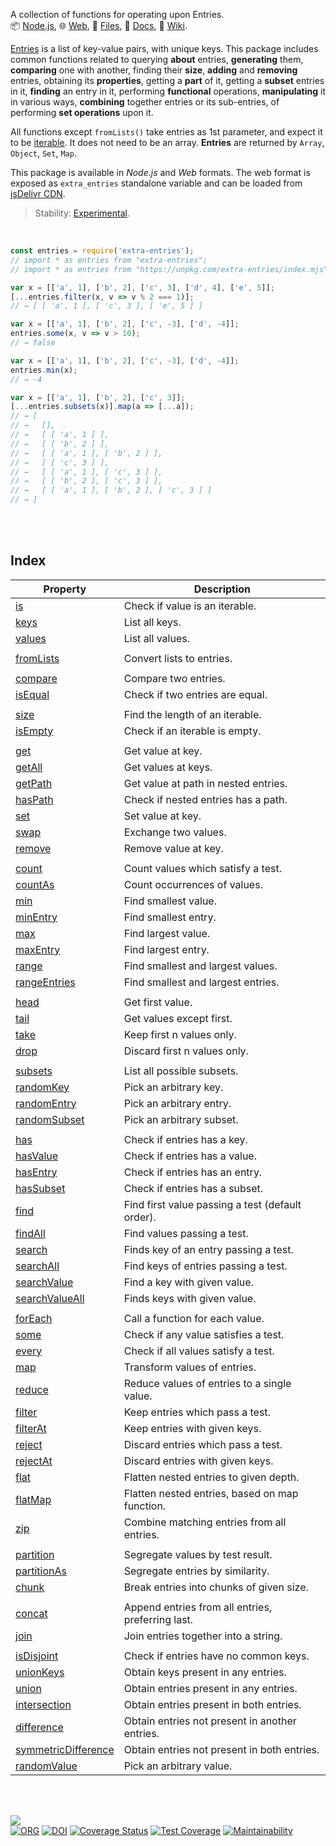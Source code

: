 A collection of functions for operating upon Entries.<br>
📦 [Node.js](https://www.npmjs.com/package/extra-entries),
🌐 [Web](https://www.npmjs.com/package/extra-entries.web),
📜 [Files](https://unpkg.com/extra-entries/),
📰 [Docs](https://nodef.github.io/extra-entries/),
📘 [Wiki](https://github.com/nodef/extra-entries/wiki/).

[Entries] is a list of key-value pairs, with unique keys. This package
includes common functions related to querying **about** entries, **generating**
them, **comparing** one with another, finding their **size**, **adding** and
**removing** entries, obtaining its **properties**, getting a **part** of it,
getting a **subset** entries in it, **finding** an entry in it, performing
**functional** operations, **manipulating** it in various ways, **combining**
together entries or its sub-entries, of performing **set operations** upon it.

All functions except `fromLists()` take entries as 1st parameter, and expect it
to be [iterable]. It does not need to be an array. **Entries** are returned
by `Array`, `Object`, `Set`, `Map`.

This package is available in *Node.js* and *Web* formats. The web format
is exposed as `extra_entries` standalone variable and can be loaded from
[jsDelivr CDN].

> Stability: [Experimental](https://www.youtube.com/watch?v=L1j93RnIxEo).

[Entries]: https://github.com/nodef/extra-entries/wiki/Entries
[iterable]: https://developer.mozilla.org/en-US/docs/Web/JavaScript/Reference/Iteration_protocols
[jsDelivr CDN]: https://cdn.jsdelivr.net/npm/extra-iterable.web/index.js

<br>

```javascript
const entries = require('extra-entries');
// import * as entries from "extra-entries";
// import * as entries from "https://unpkg.com/extra-entries/index.mjs"; (deno)

var x = [['a', 1], ['b', 2], ['c', 3], ['d', 4], ['e', 5]];
[...entries.filter(x, v => v % 2 === 1)];
// → [ [ 'a', 1 ], [ 'c', 3 ], [ 'e', 5 ] ]

var x = [['a', 1], ['b', 2], ['c', -3], ['d', -4]];
entries.some(x, v => v > 10);
// → false

var x = [['a', 1], ['b', 2], ['c', -3], ['d', -4]];
entries.min(x);
// → -4

var x = [['a', 1], ['b', 2], ['c', 3]];
[...entries.subsets(x)].map(a => [...a]);
// → [
// →   [],
// →   [ [ 'a', 1 ] ],
// →   [ [ 'b', 2 ] ],
// →   [ [ 'a', 1 ], [ 'b', 2 ] ],
// →   [ [ 'c', 3 ] ],
// →   [ [ 'a', 1 ], [ 'c', 3 ] ],
// →   [ [ 'b', 2 ], [ 'c', 3 ] ],
// →   [ [ 'a', 1 ], [ 'b', 2 ], [ 'c', 3 ] ]
// → ]
```

<br>
<br>


## Index


| Property | Description |
|  ----  |  ----  |
| [is] | Check if value is an iterable. |
| [keys] | List all keys. |
| [values] | List all values. |
|  |  |
| [fromLists] | Convert lists to entries. |
|  |  |
| [compare] | Compare two entries. |
| [isEqual] | Check if two entries are equal. |
|  |  |
| [size] | Find the length of an iterable. |
| [isEmpty] | Check if an iterable is empty. |
|  |  |
| [get] | Get value at key. |
| [getAll] | Get values at keys. |
| [getPath] | Get value at path in nested entries. |
| [hasPath] | Check if nested entries has a path. |
| [set] | Set value at key. |
| [swap] | Exchange two values. |
| [remove] | Remove value at key. |
|  |  |
| [count] | Count values which satisfy a test. |
| [countAs] | Count occurrences of values. |
| [min] | Find smallest value. |
| [minEntry] | Find smallest entry. |
| [max] | Find largest value. |
| [maxEntry] | Find largest entry. |
| [range] | Find smallest and largest values. |
| [rangeEntries] | Find smallest and largest entries. |
|  |  |
| [head] | Get first value. |
| [tail] | Get values except first. |
| [take] | Keep first n values only. |
| [drop] | Discard first n values only. |
|  |  |
| [subsets] | List all possible subsets. |
| [randomKey] | Pick an arbitrary key. |
| [randomEntry] | Pick an arbitrary entry. |
| [randomSubset] | Pick an arbitrary subset. |
|  |  |
| [has] | Check if entries has a key. |
| [hasValue] | Check if entries has a value. |
| [hasEntry] | Check if entries has an entry. |
| [hasSubset] | Check if entries has a subset. |
| [find] | Find first value passing a test (default order). |
| [findAll] | Find values passing a test. |
| [search] | Finds key of an entry passing a test. |
| [searchAll] | Find keys of entries passing a test. |
| [searchValue] | Find a key with given value. |
| [searchValueAll] | Finds keys with given value. |
|  |  |
| [forEach] | Call a function for each value. |
| [some] | Check if any value satisfies a test. |
| [every] | Check if all values satisfy a test. |
| [map] | Transform values of entries. |
| [reduce] | Reduce values of entries to a single value. |
| [filter] | Keep entries which pass a test. |
| [filterAt] | Keep entries with given keys. |
| [reject] | Discard entries which pass a test. |
| [rejectAt] | Discard entries with given keys. |
| [flat] | Flatten nested entries to given depth. |
| [flatMap] | Flatten nested entries, based on map function. |
| [zip] | Combine matching entries from all entries. |
|  |  |
| [partition] | Segregate values by test result. |
| [partitionAs] | Segregate entries by similarity. |
| [chunk] | Break entries into chunks of given size. |
|  |  |
| [concat] | Append entries from all entries, preferring last. |
| [join] | Join entries together into a string. |
|  |  |
| [isDisjoint] | Check if entries have no common keys. |
| [unionKeys] | Obtain keys present in any entries. |
| [union] | Obtain entries present in any entries. |
| [intersection] | Obtain entries present in both entries. |
| [difference] | Obtain entries not present in another entries. |
| [symmetricDifference] | Obtain entries not present in both entries. |
| [randomValue] | Pick an arbitrary value. |

<br>
<br>


[![](https://img.youtube.com/vi/5UABeDXf_iE/maxresdefault.jpg)](https://www.youtube.com/watch?v=5UABeDXf_iE)<br>
[![ORG](https://img.shields.io/badge/org-nodef-green?logo=Org)](https://nodef.github.io)
[![DOI](https://zenodo.org/badge/133400406.svg)](https://zenodo.org/badge/latestdoi/133400406)
[![Coverage Status](https://coveralls.io/repos/github/nodef/extra-entries/badge.svg?branch=master)](https://coveralls.io/github/nodef/extra-entries?branch=master)
[![Test Coverage](https://api.codeclimate.com/v1/badges/4624983540e6b87358dc/test_coverage)](https://codeclimate.com/github/nodef/extra-entries/test_coverage)
[![Maintainability](https://api.codeclimate.com/v1/badges/4624983540e6b87358dc/maintainability)](https://codeclimate.com/github/nodef/extra-entries/maintainability)


[is]: https://github.com/nodef/extra-entries/wiki/is
[keys]: https://github.com/nodef/extra-entries/wiki/keys
[values]: https://github.com/nodef/extra-entries/wiki/values
[fromLists]: https://github.com/nodef/extra-entries/wiki/fromLists
[compare]: https://github.com/nodef/extra-entries/wiki/compare
[isEqual]: https://github.com/nodef/extra-entries/wiki/isEqual
[size]: https://github.com/nodef/extra-entries/wiki/size
[isEmpty]: https://github.com/nodef/extra-entries/wiki/isEmpty
[get]: https://github.com/nodef/extra-entries/wiki/get
[getAll]: https://github.com/nodef/extra-entries/wiki/getAll
[getPath]: https://github.com/nodef/extra-entries/wiki/getPath
[hasPath]: https://github.com/nodef/extra-entries/wiki/hasPath
[set]: https://github.com/nodef/extra-entries/wiki/set
[swap]: https://github.com/nodef/extra-entries/wiki/swap
[remove]: https://github.com/nodef/extra-entries/wiki/remove
[count]: https://github.com/nodef/extra-entries/wiki/count
[countAs]: https://github.com/nodef/extra-entries/wiki/countAs
[min]: https://github.com/nodef/extra-entries/wiki/min
[minEntry]: https://github.com/nodef/extra-entries/wiki/minEntry
[max]: https://github.com/nodef/extra-entries/wiki/max
[maxEntry]: https://github.com/nodef/extra-entries/wiki/maxEntry
[range]: https://github.com/nodef/extra-entries/wiki/range
[rangeEntries]: https://github.com/nodef/extra-entries/wiki/rangeEntries
[head]: https://github.com/nodef/extra-entries/wiki/head
[tail]: https://github.com/nodef/extra-entries/wiki/tail
[take]: https://github.com/nodef/extra-entries/wiki/take
[drop]: https://github.com/nodef/extra-entries/wiki/drop
[subsets]: https://github.com/nodef/extra-entries/wiki/subsets
[randomKey]: https://github.com/nodef/extra-entries/wiki/randomKey
[randomEntry]: https://github.com/nodef/extra-entries/wiki/randomEntry
[randomSubset]: https://github.com/nodef/extra-entries/wiki/randomSubset
[has]: https://github.com/nodef/extra-entries/wiki/has
[hasValue]: https://github.com/nodef/extra-entries/wiki/hasValue
[hasEntry]: https://github.com/nodef/extra-entries/wiki/hasEntry
[hasSubset]: https://github.com/nodef/extra-entries/wiki/hasSubset
[find]: https://github.com/nodef/extra-entries/wiki/find
[findAll]: https://github.com/nodef/extra-entries/wiki/findAll
[search]: https://github.com/nodef/extra-entries/wiki/search
[searchAll]: https://github.com/nodef/extra-entries/wiki/searchAll
[searchValue]: https://github.com/nodef/extra-entries/wiki/searchValue
[searchValueAll]: https://github.com/nodef/extra-entries/wiki/searchValueAll
[forEach]: https://github.com/nodef/extra-entries/wiki/forEach
[some]: https://github.com/nodef/extra-entries/wiki/some
[every]: https://github.com/nodef/extra-entries/wiki/every
[map]: https://github.com/nodef/extra-entries/wiki/map
[reduce]: https://github.com/nodef/extra-entries/wiki/reduce
[filter]: https://github.com/nodef/extra-entries/wiki/filter
[filterAt]: https://github.com/nodef/extra-entries/wiki/filterAt
[reject]: https://github.com/nodef/extra-entries/wiki/reject
[rejectAt]: https://github.com/nodef/extra-entries/wiki/rejectAt
[flat]: https://github.com/nodef/extra-entries/wiki/flat
[flatMap]: https://github.com/nodef/extra-entries/wiki/flatMap
[zip]: https://github.com/nodef/extra-entries/wiki/zip
[partition]: https://github.com/nodef/extra-entries/wiki/partition
[partitionAs]: https://github.com/nodef/extra-entries/wiki/partitionAs
[chunk]: https://github.com/nodef/extra-entries/wiki/chunk
[concat]: https://github.com/nodef/extra-entries/wiki/concat
[join]: https://github.com/nodef/extra-entries/wiki/join
[isDisjoint]: https://github.com/nodef/extra-entries/wiki/isDisjoint
[unionKeys]: https://github.com/nodef/extra-entries/wiki/unionKeys
[union]: https://github.com/nodef/extra-entries/wiki/union
[intersection]: https://github.com/nodef/extra-entries/wiki/intersection
[difference]: https://github.com/nodef/extra-entries/wiki/difference
[symmetricDifference]: https://github.com/nodef/extra-entries/wiki/symmetricDifference
[randomValue]: https://github.com/nodef/extra-entries/wiki/randomValue
